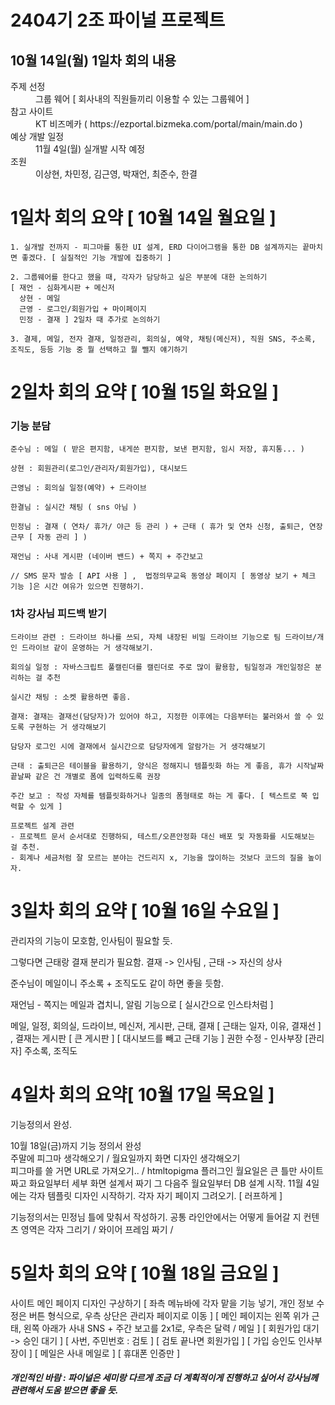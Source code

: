 <h1>2404기 2조 파이널 프로젝트</h1>

10월 14일(월) 1일차 회의 내용 
--------------------------
<dl>
  <dt>주제 선정</dt>
  <dd>그룹 웨어 [ 회사내의 직원들끼리 이용할 수 있는 그룹웨어 ]</dd>

  <dt>참고 사이트</dt>
  <dd>KT 비즈메카 ( https://ezportal.bizmeka.com/portal/main/main.do )</dd>

  <dt>예상 개발 일정</dt>
  <dd>11월 4일(월) 실개발 시작 예정</dd>

  <dt>조원</dt>
  <dd>이상현, 차민정, 김근영, 박재언, 최준수, 한결</dd>

</dl>

1일차 회의 요약 [ 10월 14일 월요일 ]
=====================
```
1. 실개발 전까지 - 피그마를 통한 UI 설계, ERD 다이어그램을 통한 DB 설계까지는 끝마치면 좋겠다. [ 실질적인 기능 개발에 집중하기 ]

2. 그룹웨어를 한다고 했을 때, 각자가 담당하고 싶은 부분에 대한 논의하기
[ 재언 - 심화게시판 + 메신저
  상현 - 메일
  근영 - 로그인/회원가입 + 마이페이지
  민정 - 결재 ] 2일차 때 추가로 논의하기

3. 결제, 메일, 전자 결재, 일정관리, 회의실, 예약, 채팅(메신저), 직원 SNS, 주소록, 조직도, 등등 기능 중 뭘 선택하고 뭘 뺄지 얘기하기
```

2일차 회의 요약 [ 10월 15일 화요일 ]
==================== 
### 기능 분담
```
준수님 : 메일 ( 받은 편지함, 내게쓴 편지함, 보낸 편지함, 임시 저장, 휴지통... )

상현 : 회원관리(로그인/관리자/회원가입), 대시보드 

근영님 : 회의실 일정(예약) + 드라이브 

한결님 : 실시간 채팅 ( sns 아님 ) 

민정님 : 결재 ( 연차/ 휴가/ 야근 등 관리 ) + 근태 ( 휴가 및 연차 신청, 출퇴근, 연장근무 [ 자동 관리 ] ) 

재언님 : 사내 게시판 (네이버 밴드) + 쪽지 + 주간보고

// SMS 문자 발송 [ API 사용 ] ,  법정의무교육 동영상 페이지 [ 동영상 보기 + 체크 기능 ]은 시간 여유가 있으면 진행하기.
```

### 1차 강사님 피드백 받기
```
드라이브 관련 : 드라이브 하나를 쓰되, 자체 내장된 비밀 드라이브 기능으로 팀 드라이브/개인 드라이브 같이 운영하는 거 생각해보기.

회의실 일정 : 자바스크립트 풀캘린더를 캘린더로 주로 많이 활용함, 팀일정과 개인일정은 분리하는 걸 추천

실시간 채팅 : 소켓 활용하면 좋음.

결재: 결재는 결재선(담당자)가 있어야 하고, 지정한 이후에는 다음부터는 불러와서 쓸 수 있도록 구현하는 거 생각해보기

담당자 로그인 시에 결재에서 실시간으로 담당자에게 알람가는 거 생각해보기

근태 : 출퇴근은 테이블을 활용하기, 양식은 정해지니 템플릿화 하는 게 좋음, 휴가 시작날짜 끝날짜 같은 건 개별로 폼에 입력하도록 권장
 
주간 보고 : 작성 자체를 템플릿화하거나 일종의 폼형태로 하는 게 좋다. [ 텍스트로 쭉 입력할 수 있게 ]

프로젝트 설계 관련
- 프로젝트 문서 순서대로 진행하되, 테스트/오픈안정화 대신 배포 및 자동화를 시도해보는 걸 추천.
- 회계나 세금처럼 잘 모르는 분야는 건드리지 x, 기능을 많이하는 것보다 코드의 질을 높이자.

```

3일차 회의 요약 [ 10월 16일 수요일 ]
====================================
관리자의 기능이 모호함, 인사팀이 필요할 듯.  

그렇다면 근태랑 결재 분리가 필요함. 
결재 -> 인사팀 , 근태 -> 자신의 상사

준수님이 메일이니 주소록 + 조직도도 같이 하면 좋을 듯함. 

재언님 - 쪽지는 메일과 겹치니, 알림 기능으로 [ 실시간으로 인스타처럼 ]

메일, 일정, 회의실, 드라이브, 메신저, 게시판, 근태, 결재 
[ 근태는 일자, 이유, 결재선 ] , 결재는 게시판 [ 큰 게시판 ]
[ 대시보드를 빼고 근태 기능 ] 
권한 수정 - 인사부장 [관리자] 주소록, 조직도 

4일차 회의 요약[ 10월 17일 목요일 ]
===================================

기능정의서 완성. 

10월 18일(금)까지 기능 정의서 완성   
주말에 피그마 생각해오기 / 월요일까지 화면 디자인 생각해오기  
피그마를 쓸 거면 URL로 가져오기.. / htmltopigma 플러그인 
월요일은 큰 틀만 사이트 짜고 화요일부터 세부 화면 설계서 짜기
그 다음주 월요일부터 DB 설계 시작. 
11월 4일에는 각자 템플릿 디자인 시작하기. 
각자 자기 페이지 그려오기. [ 러프하게 ] 

기능정의서는 민정님 틀에 맞춰서 작성하기.
공통 라인안에서는 어떻게 들어갈 지 컨텐츠 영역은 각자 그리기 / 와이어 프레임 짜기 /

5일차 회의 요약 [ 10월 18일 금요일 ]
=========================================
사이트 메인 페이지 디자인 구상하기
[ 좌측 메뉴바에 각자 맡을 기능 넣기, 개인 정보 수정은 버튼 형식으로, 우측 상단은 관리자 페이지로 이동 ]
[ 메인 페이지는 왼쪽 위가 근태, 왼쪽 아래가 사내 SNS + 주간 보고를 2x1로, 우측은 달력 / 메일 ]
[ 회원가입 대기 -> 승인 대기 ] [ 사번, 주민번호 : 검토 ] [ 검토 끝나면 회원가입 ] 
[ 가입 승인도 인사부장이 ] 
[ 메일은 사내 메일로 ] [ 휴대폰 인증만 ] 


<h5>개인적인 바람 : 파이널은 세미랑 다르게 조금 더 계획적이게 진행하고 싶어서 강사님께 관련해서 도움 받으면 좋을 듯.</h5>
